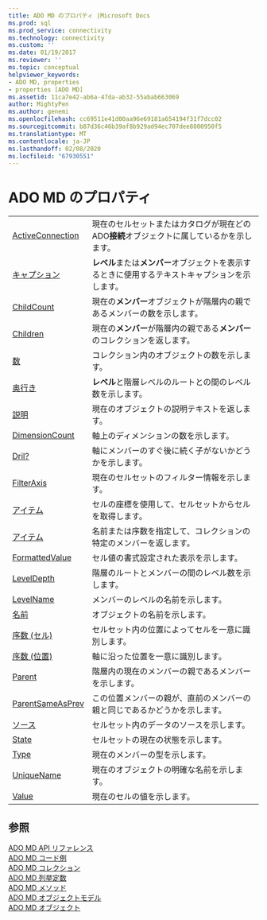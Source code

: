 ```yaml
---
title: ADO MD のプロパティ |Microsoft Docs
ms.prod: sql
ms.prod_service: connectivity
ms.technology: connectivity
ms.custom: ''
ms.date: 01/19/2017
ms.reviewer: ''
ms.topic: conceptual
helpviewer_keywords:
- ADO MD, properties
- properties [ADO MD]
ms.assetid: 11ca7e42-ab6a-47da-ab32-55abab663069
author: MightyPen
ms.author: genemi
ms.openlocfilehash: cc69511e41d00aa96e69181a654194f31f7dcc02
ms.sourcegitcommit: b87d36c46b39af8b929ad94ec707dee8800950f5
ms.translationtype: MT
ms.contentlocale: ja-JP
ms.lasthandoff: 02/08/2020
ms.locfileid: "67930551"
---
```

# <a name="ado-md-properties"></a>ADO MD のプロパティ

|||  
|-|-|  
|[ActiveConnection](../../../ado/reference/ado-md-api/activeconnection-property-ado-md.md)|現在のセルセットまたはカタログが現在どの ADO**接続**オブジェクトに属しているかを示します。|  
|[キャプション](../../../ado/reference/ado-md-api/caption-property-ado-md.md)|**レベル**または**メンバー**オブジェクトを表示するときに使用するテキストキャプションを示します。|  
|[ChildCount](../../../ado/reference/ado-md-api/childcount-property-ado-md.md)|現在の**メンバー**オブジェクトが階層内の親であるメンバーの数を示します。|  
|[Children](../../../ado/reference/ado-md-api/children-property-ado-md.md)|現在の**メンバー**が階層内の親である**メンバー**のコレクションを返します。|  
|[数](../../../ado/reference/ado-api/count-property-ado.md)|コレクション内のオブジェクトの数を示します。|  
|[奥行き](../../../ado/reference/ado-md-api/depth-property-ado-md.md)|**レベル**と階層レベルのルートとの間のレベル数を示します。|  
|[説明](../../../ado/reference/ado-md-api/description-property-ado-md.md)|現在のオブジェクトの説明テキストを返します。|  
|[DimensionCount](../../../ado/reference/ado-md-api/dimensioncount-property-ado-md.md)|軸上のディメンションの数を示します。|  
|[Dril?](../../../ado/reference/ado-md-api/drilleddown-property-ado-md.md)|軸にメンバーのすぐ後に続く子がないかどうかを示します。|  
|[FilterAxis](../../../ado/reference/ado-md-api/filteraxis-property-ado-md.md)|現在のセルセットのフィルター情報を示します。|  
|[アイテム](../../../ado/reference/ado-md-api/item-property-ado-md-cellset.md)|セルの座標を使用して、セルセットからセルを取得します。|  
|[アイテム](../../../ado/reference/ado-api/item-property-ado.md)|名前または序数を指定して、コレクションの特定のメンバーを返します。|  
|[FormattedValue](../../../ado/reference/ado-md-api/formattedvalue-property-ado-md.md)|セル値の書式設定された表示を示します。|  
|[LevelDepth](../../../ado/reference/ado-md-api/leveldepth-property-ado-md.md)|階層のルートとメンバーの間のレベル数を示します。|  
|[LevelName](../../../ado/reference/ado-md-api/levelname-property-ado-md.md)|メンバーのレベルの名前を示します。|  
|[名前](../../../ado/reference/ado-md-api/name-property-ado-md.md)|オブジェクトの名前を示します。|  
|[序数 (セル)](../../../ado/reference/ado-md-api/ordinal-property-ado-md-cell.md)|セルセット内の位置によってセルを一意に識別します。|  
|[序数 (位置)](../../../ado/reference/ado-md-api/ordinal-property-ado-md-position.md)|軸に沿った位置を一意に識別します。|  
|[Parent](../../../ado/reference/ado-md-api/parent-property-ado-md.md)|階層内の現在のメンバーの親であるメンバーを示します。|  
|[ParentSameAsPrev](../../../ado/reference/ado-md-api/parentsameasprev-property-ado-md.md)|この位置メンバーの親が、直前のメンバーの親と同じであるかどうかを示します。|  
|[ソース](../../../ado/reference/ado-md-api/source-property-ado-md.md)|セルセット内のデータのソースを示します。|  
|[State](../../../ado/reference/ado-md-api/state-property-ado-md.md)|セルセットの現在の状態を示します。|  
|[Type](../../../ado/reference/ado-md-api/type-property-ado-md.md)|現在のメンバーの型を示します。|  
|[UniqueName](../../../ado/reference/ado-md-api/uniquename-property-ado-md.md)|現在のオブジェクトの明確な名前を示します。|  
|[Value](../../../ado/reference/ado-md-api/value-property-ado-md.md)|現在のセルの値を示します。|  
  
## <a name="see-also"></a>参照  
 [ADO MD API リファレンス](../../../ado/reference/ado-md-api/ado-md-api-reference.md)   
 [ADO MD コード例](../../../ado/reference/ado-md-api/ado-md-code-examples.md)   
 [ADO MD コレクション](../../../ado/reference/ado-md-api/ado-md-collections.md)   
 [ADO MD 列挙定数](../../../ado/reference/ado-md-api/ado-md-enumerated-constants.md)   
 [ADO MD メソッド](../../../ado/reference/ado-md-api/ado-md-methods.md)   
 [ADO MD オブジェクトモデル](../../../ado/reference/ado-md-api/ado-md-object-model.md)   
 [ADO MD オブジェクト](../../../ado/reference/ado-md-api/ado-md-objects.md)
